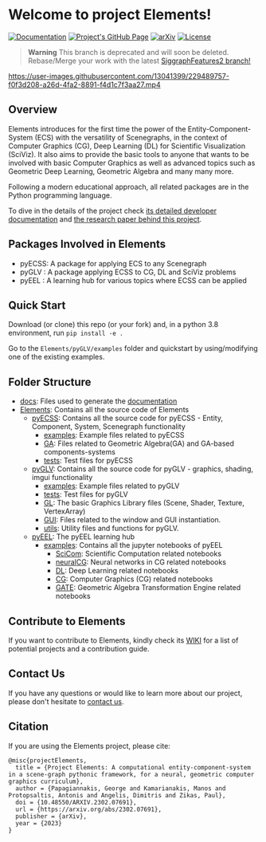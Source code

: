 # Welcome to project Elements!

[![Documentation](https://readthedocs.org/projects/elementsproject/badge/)](http://ElementsProject.readthedocs.io/en/latest/)
[![Project's GitHub Page](https://github.com/papagiannakis/Elements/actions/workflows/pages/pages-build-deployment/badge.svg?branch=github_page)](https://papagiannakis.github.io/Elements)
[![arXiv](https://img.shields.io/badge/arXiv-2302.07691-b31b1b.svg)](https://arxiv.org/abs/2302.07691)
[![License](https://img.shields.io/badge/License-Apache_2.0-blue.svg)](https://opensource.org/licenses/Apache-2.0)

> **Warning**
> This branch is deprecated and will soon be deleted. Rebase/Merge your work with the latest [SiggraphFeatures2 branch!](https://github.com/papagiannakis/Elements/tree/feature/SiggraphFeatures2)


https://user-images.githubusercontent.com/13041399/229489757-f0f3d208-a26d-4fa2-8891-f4d1c7f3aa27.mp4




## Overview
 
Elements introduces for the first time the power of the Entity-Component-System (ECS) with the versatility of Scenegraphs, in the context of Computer Graphics (CG), Deep Learning (DL) for Scientific Visualization (SciViz). It also aims to provide the basic tools to anyone that wants to be involved with basic Computer Graphics as well as advanced topics such as Geometric Deep Learning, Geometric Algebra and many many more.

Following a modern educational approach, all related packages are in the Python programming language.

To dive in the details of the project check [its detailed developer documentation](https://elementsproject.readthedocs.io/en/latest/index.html) and [the research paper behind this project](https://arxiv.org/abs/2302.07691).

## Packages Involved in Elements

* pyECSS: A package for applying ECS to any Scenegraph
* pyGLV : A package applying ECSS to CG, DL and SciViz problems
* pyEEL : A learning hub for various topics where ECSS can be applied



## Quick Start

Download (or clone) this repo (or your fork) and, in a python 3.8 environment, run ```pip install -e .```

Go to the ```Elements/pyGLV/examples``` folder and quickstart by using/modifying one of the existing examples.

## Folder Structure

* [docs](./docs): Files used to generate the [documentation](https://elementsproject.readthedocs.io/en/latest/index.html)
* [Elements](./Elements/): Contains all the source code of Elements
  * [pyECSS](./Elements/pyECSS): Contains all the source code for pyECSS - Entity, Component, System, Scenegraph functionality
    * [examples](./Elements/pyECSS): Example files related to pyECSS
    * [GA](./Elements/pyECSS/GA): Files related to Geometric Algebra(GA) and GA-based components-systems
    * [tests](./Elements/pyECSS/tests): Test files for pyECSS
  * [pyGLV](./Elements/pyGLV): Contains all the source code for pyGLV - graphics, shading, imgui functionality
    * [examples](./Elements/pyGLV): Example files related to pyGLV
    * [tests](./Elements/pyGLV/tests): Test files for pyGLV
    * [GL](./Elements/pyGLV/GL): The basic Graphics Library files (Scene, Shader, Texture, VertexArray)
    * [GUI](./Elements/pyGLV/GUI): Files related to the window and GUI instantiation.
    * [utils](./Elements/pyGLV/utils): Utility files and functions for pyGLV.
  * [pyEEL](./Elements/pyEEL): The pyEEL learning hub
    * [examples](./Elements/pyEEL/examples): Contains all the jupyter notebooks of pyEEL  
      * [SciCom](./Elements/pyEEL/examples/SciCom): Scientific Computation related notebooks
      * [neuralCG](./Elements/pyEEL/examples/neuralCG): Neural networks in CG related notebooks
      * [DL](./Elements/pyEEL/examples/DL): Deep Learning related notebooks
      * [CG](./Elements/pyEEL/examples/CG): Computer Graphics (CG) related notebooks
      * [GATE](./Elements/pyEEL/examples/GATE): Geometric Algebra Transformation Engine related notebooks

## Contribute to Elements</h2>
If you want to contribute to Elements, kindly check its [WIKI](https://github.com/papagiannakis/Elements/wiki) 
for a list of potential projects and a contribution guide.

## Contact Us

If you have any questions or would like to learn more about our project, please don't hesitate to [contact us](mailto:papagian@ics.forth.gr).


## Citation

If you are using the Elements project, please cite:

```
@misc{projectElements,
  title = {Project Elements: A computational entity-component-system in a scene-graph pythonic framework, for a neural, geometric computer graphics curriculum},
  author = {Papagiannakis, George and Kamarianakis, Manos and Protopsaltis, Antonis and Angelis, Dimitris and Zikas, Paul},
  doi = {10.48550/ARXIV.2302.07691},
  url = {https://arxiv.org/abs/2302.07691},
  publisher = {arXiv},
  year = {2023}
}
```
